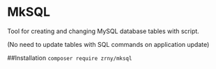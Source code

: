# MkSQL 

Tool for creating and changing MySQL database tables with script.

(No need to update tables with SQL commands on application update)

##Installation
`composer require zrny/mksql` 

